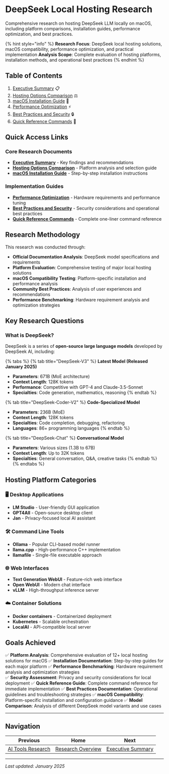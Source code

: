 # DeepSeek Local Hosting Research

Comprehensive research on hosting DeepSeek LLM locally on macOS, including platform comparisons, installation guides, performance optimization, and best practices.

{% hint style="info" %}
**Research Focus**: DeepSeek local hosting solutions, macOS compatibility, performance optimization, and practical implementation
**Analysis Scope**: Complete evaluation of hosting platforms, installation methods, and operational best practices
{% endhint %}

## Table of Contents

1. [Executive Summary](./executive-summary.md) 📋
2. [Hosting Options Comparison](./hosting-options-comparison.md) ⚖️
3. [macOS Installation Guide](./macos-installation-guide.md) 🍎
4. [Performance Optimization](./performance-optimization.md) ⚡
5. [Best Practices and Security](./best-practices-security.md) 🔒
6. [Quick Reference Commands](./quick-reference-commands.md) 🚀

## Quick Access Links

### Core Research Documents
- **[Executive Summary](./executive-summary.md)** - Key findings and recommendations
- **[Hosting Options Comparison](./hosting-options-comparison.md)** - Platform analysis and selection guide
- **[macOS Installation Guide](./macos-installation-guide.md)** - Step-by-step installation instructions

### Implementation Guides
- **[Performance Optimization](./performance-optimization.md)** - Hardware requirements and performance tuning
- **[Best Practices and Security](./best-practices-security.md)** - Security considerations and operational best practices
- **[Quick Reference Commands](./quick-reference-commands.md)** - Complete one-liner command reference

## Research Methodology

This research was conducted through:

- **Official Documentation Analysis**: DeepSeek model specifications and requirements
- **Platform Evaluation**: Comprehensive testing of major local hosting solutions
- **macOS Compatibility Testing**: Platform-specific installation and performance analysis
- **Community Best Practices**: Analysis of user experiences and recommendations
- **Performance Benchmarking**: Hardware requirement analysis and optimization strategies

## Key Research Questions

### What is DeepSeek?

DeepSeek is a series of **open-source large language models** developed by DeepSeek AI, including:

{% tabs %}
{% tab title="DeepSeek-V3" %}
**Latest Model (Released January 2025)**
- **Parameters**: 671B (MoE architecture)
- **Context Length**: 128K tokens  
- **Performance**: Competitive with GPT-4 and Claude-3.5-Sonnet
- **Specialties**: Code generation, mathematics, reasoning
{% endtab %}

{% tab title="DeepSeek-Coder-V2" %}
**Code-Specialized Model**
- **Parameters**: 236B (MoE)
- **Context Length**: 128K tokens
- **Specialties**: Code completion, debugging, refactoring
- **Languages**: 86+ programming languages
{% endtab %}

{% tab title="DeepSeek-Chat" %}
**Conversational Model**
- **Parameters**: Various sizes (1.3B to 67B)
- **Context Length**: Up to 32K tokens
- **Specialties**: General conversation, Q&A, creative tasks
{% endtab %}
{% endtabs %}

## Hosting Platform Categories

### 🖥️ **Desktop Applications**
- **LM Studio** - User-friendly GUI application
- **GPT4All** - Open-source desktop client
- **Jan** - Privacy-focused local AI assistant

### 🛠️ **Command Line Tools**
- **Ollama** - Popular CLI-based model runner
- **llama.cpp** - High-performance C++ implementation
- **llamafile** - Single-file executable approach

### 🌐 **Web Interfaces**
- **Text Generation WebUI** - Feature-rich web interface
- **Open WebUI** - Modern chat interface
- **vLLM** - High-throughput inference server

### ☁️ **Container Solutions**
- **Docker containers** - Containerized deployment
- **Kubernetes** - Scalable orchestration
- **LocalAI** - API-compatible local server

## Goals Achieved

✅ **Platform Analysis**: Comprehensive evaluation of 12+ local hosting solutions for macOS
✅ **Installation Documentation**: Step-by-step guides for each major platform
✅ **Performance Benchmarking**: Hardware requirement analysis and optimization strategies  
✅ **Security Assessment**: Privacy and security considerations for local deployment
✅ **Quick Reference Guide**: Complete command reference for immediate implementation
✅ **Best Practices Documentation**: Operational guidelines and troubleshooting strategies
✅ **macOS Compatibility**: Platform-specific installation and configuration guidance
✅ **Model Comparison**: Analysis of different DeepSeek model variants and use cases

---

## Navigation

| Previous | Home | Next |
|----------|------|------|
| [AI Tools Research](../README.md) | [Research Overview](../../README.md) | [Executive Summary](./executive-summary.md) |

---

*Last updated: January 2025*